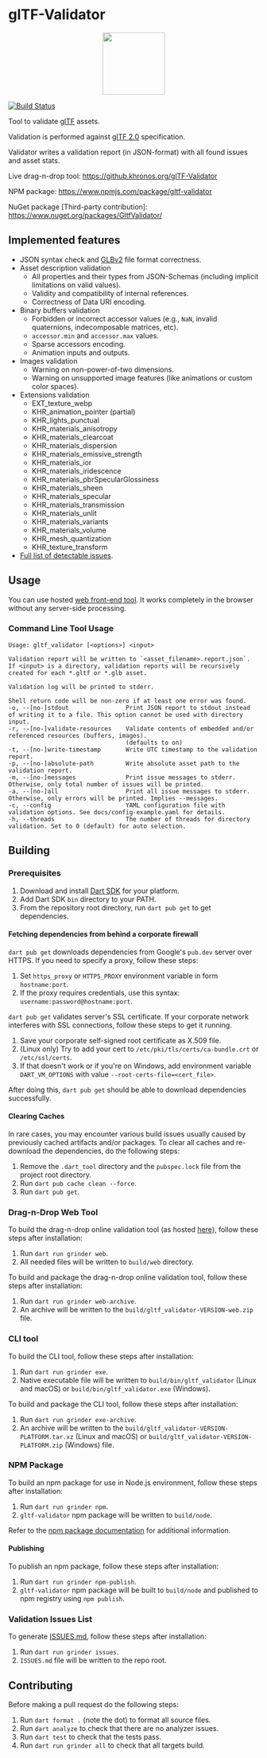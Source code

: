 # glTF-Validator

<p align="center">
<img src="web/logos/glTF_RGB_June16.svg" alt="" height="125"/>
</p>

[![Build Status](https://github.com/KhronosGroup/glTF-Validator/workflows/CI/badge.svg)](https://github.com/KhronosGroup/glTF-Validator/actions?query=workflow%3ACI)

Tool to validate [glTF](https://github.com/KhronosGroup/glTF) assets.

Validation is performed against [glTF 2.0](https://www.khronos.org/registry/glTF/specs/2.0/glTF-2.0.html) specification.

Validator writes a validation report (in JSON-format) with all found issues and asset stats.

Live drag-n-drop tool: https://github.khronos.org/glTF-Validator

NPM package: https://www.npmjs.com/package/gltf-validator

NuGet package [Third-party contribution]: https://www.nuget.org/packages/GltfValidator/

## Implemented features

- JSON syntax check and [GLBv2](https://www.khronos.org/registry/glTF/specs/2.0/glTF-2.0.html#glb-file-format-specification) file format correctness.
- Asset description validation
  - All properties and their types from JSON-Schemas (including implicit limitations on valid values).
  - Validity and compatibility of internal references.
  - Correctness of Data URI encoding.
- Binary buffers validation
  - Forbidden or incorrect accessor values (e.g., `NaN`, invalid quaternions, indecomposable matrices, etc).
  - `accessor.min` and `accessor.max` values.
  - Sparse accessors encoding.
  - Animation inputs and outputs.
- Images validation
  - Warning on non-power-of-two dimensions.
  - Warning on unsupported image features (like animations or custom color spaces).
- Extensions validation
  - EXT_texture_webp
  - KHR_animation_pointer (partial)
  - KHR_lights_punctual
  - KHR_materials_anisotropy
  - KHR_materials_clearcoat
  - KHR_materials_dispersion
  - KHR_materials_emissive_strength
  - KHR_materials_ior
  - KHR_materials_iridescence
  - KHR_materials_pbrSpecularGlossiness
  - KHR_materials_sheen
  - KHR_materials_specular
  - KHR_materials_transmission
  - KHR_materials_unlit
  - KHR_materials_variants
  - KHR_materials_volume
  - KHR_mesh_quantization
  - KHR_texture_transform
- [Full list of detectable issues](ISSUES.md).

## Usage

You can use hosted [web front-end tool](https://github.khronos.org/glTF-Validator). It works completely in the browser without any server-side processing.

### Command Line Tool Usage

```text
Usage: gltf_validator [<options>] <input>

Validation report will be written to `<asset_filename>.report.json`.
If <input> is a directory, validation reports will be recursively created for each *.gltf or *.glb asset.

Validation log will be printed to stderr.

Shell return code will be non-zero if at least one error was found.
-o, --[no-]stdout                Print JSON report to stdout instead of writing it to a file. This option cannot be used with directory input.
-r, --[no-]validate-resources    Validate contents of embedded and/or referenced resources (buffers, images).
                                 (defaults to on)
-t, --[no-]write-timestamp       Write UTC timestamp to the validation report.
-p, --[no-]absolute-path         Write absolute asset path to the validation report.
-m, --[no-]messages              Print issue messages to stderr. Otherwise, only total number of issues will be printed.
-a, --[no-]all                   Print all issue messages to stderr. Otherwise, only errors will be printed. Implies --messages.
-c, --config                     YAML configuration file with validation options. See docs/config-example.yaml for details.
-h, --threads                    The number of threads for directory validation. Set to 0 (default) for auto selection.
```

## Building

### Prerequisites

1. Download and install [Dart SDK](https://dart.dev/tools/sdk/archive) for your platform.
2. Add Dart SDK `bin` directory to your PATH.
3. From the repository root directory, run `dart pub get` to get dependencies.

#### Fetching dependencies from behind a corporate firewall

`dart pub get` downloads dependencies from Google's `pub.dev` server over HTTPS. If you need to specify a proxy, follow these steps:

1. Set `https_proxy` or `HTTPS_PROXY` environment variable in form `hostname:port`.
2. If the proxy requires credentials, use this syntax: `username:password@hostname:port`.

`dart pub get` validates server's SSL certificate. If your corporate network interferes with SSL connections, follow these steps to get it running.

1. Save your corporate self-signed root certificate as X.509 file.
2. (Linux only) Try to add your cert to `/etc/pki/tls/certs/ca-bundle.crt` or `/etc/ssl/certs`.
3. If that doesn't work or if you're on Windows, add environment variable `DART_VM_OPTIONS` with value `--root-certs-file=<cert_file>`.

After doing this, `dart pub get` should be able to download dependencies successfully.

#### Clearing Caches

In rare cases, you may encounter various build issues usually caused by previously cached artifacts and/or packages. To clear all caches and re-download the dependencies, do the following steps:

1. Remove the `.dart_tool` directory and the `pubspec.lock` file from the project root directory.
2. Run `dart pub cache clean --force`.
3. Run `dart pub get`.

### Drag-n-Drop Web Tool

To build the drag-n-drop online validation tool (as hosted [here](https://github.khronos.org/glTF-Validator/)), follow these steps after installation:

1. Run `dart run grinder web`.
2. All needed files will be written to `build/web` directory.

To build and package the drag-n-drop online validation tool, follow these steps after installation:

1. Run `dart run grinder web-archive`.
2. An archive will be written to the `build/gltf_validator-VERSION-web.zip` file.

### CLI tool

To build the CLI tool, follow these steps after installation:

1. Run `dart run grinder exe`.
2. Native executable file will be written to `build/bin/gltf_validator` (Linux and macOS) or `build/bin/gltf_validator.exe` (Windows).

To build and package the CLI tool, follow these steps after installation:

1. Run `dart run grinder exe-archive`.
2. An archive will be written to the `build/gltf_validator-VERSION-PLATFORM.tar.xz` (Linux and macOS) or `build/gltf_validator-VERSION-PLATFORM.zip` (Windows) file.

### NPM Package

To build an npm package for use in Node.js environment, follow these steps after installation:

1. Run `dart run grinder npm`.
2. `gltf-validator` npm package will be written to `build/node`.

Refer to the [npm package documentation](https://www.npmjs.com/package/gltf-validator) for additional information.

#### Publishing

To publish an npm package, follow these steps after installation:

1. Run `dart run grinder npm-publish`.
2. `gltf-validator` npm package will be built to `build/node` and published to npm registry using `npm publish`.

### Validation Issues List

To generate [ISSUES.md](ISSUES.md), follow these steps after installation:

1. Run `dart run grinder issues`.
2. `ISSUES.md` file will be written to the repo root.

## Contributing

Before making a pull request do the following steps:

1. Run `dart format .` (note the dot) to format all source files.
2. Run `dart analyze` to check that there are no analyzer issues.
3. Run `dart test` to check that the tests pass.
4. Run `dart run grinder all` to check that all targets build.
